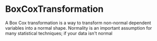 # BoxCoxTransformation
A Box Cox transformation is a way to transform non-normal dependent variables into a normal shape. Normality is an important assumption for many statistical techniques; if your data isn't normal
